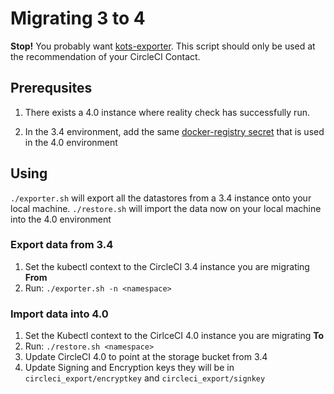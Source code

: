 # Migrating 3 to 4
**Stop!** You probably want [kots-exporter](../kots-exporter/).  This script should only be used at the recommendation of your CircleCI Contact.

## Prerequsites
1. There exists a 4.0 instance where reality check has successfully run.

2. In the 3.4 environment, add the same [docker-registry secret](https://circleci.com/docs/server/installation/phase-2-core-services/#pull-images) that is used in the 4.0 environment

## Using
`./exporter.sh` will export all the datastores from a 3.4 instance onto your local machine.  `./restore.sh` will import the data now on your local machine into the 4.0 environment

### Export data from 3.4
1.  Set the kubectl context to the CircleCI 3.4 instance you are migrating **From**
2.  Run: `./exporter.sh -n <namespace>`

### Import data into 4.0
1.  Set the Kubectl context to the CirlceCI 4.0 instance you are migrating **To**
2.  Run: `./restore.sh <namespace>`
3.  Update CircleCI 4.0 to point at the storage bucket from 3.4
4.  Update Signing and Encryption keys they will be in `circleci_export/encryptkey` and `circleci_export/signkey`
